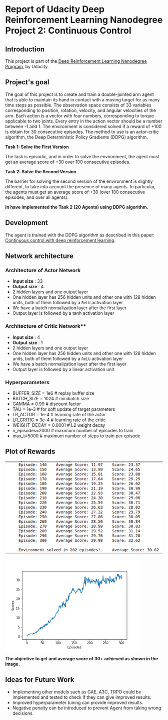 # Report of Udacity Deep Reinforcement Learning Nanodegree Project 2: Continuous Control

## Introduction
This project is part of the [Deep Reinforcement Learning Nanodegree Program](https://www.udacity.com/course/deep-reinforcement-learning-nanodegree--nd893), by Udacity.  


## Project's goal
The goal of this project is to create and train a double-jointed arm agent that is able to maintain its hand in contact with a moving target for as many time steps as possible. The observation space consists of 33 variables corresponding to position, rotation, velocity, and angular velocities of the arm. Each action is a vector with four numbers, corresponding to torque applicable to two joints. Every entry in the action vector should be a number between -1 and 1. The environment is considered solved if a reward of +100 is obtain for 30 consecutive episodes. The method to use is an actor-critic algorithm, the Deep Deterministic Policy Gradients (DDPG) algorithm.

**Task 1: Solve the First Version**

The task is episodic, and in order to solve the environment, the agent must get an average score of +30 over 100 consecutive episodes. 

**Task 2: Solve the Second Version**

The barrier for solving the second version of the environment is slightly different, to take into account the presence of many agents. In particular, the agents must get an average score of +30 (over 100 consecutive episodes, and over all agents).

**In have implemented the Task 2 (20 Agents) using DDPG algorithm.**

## Development
The agent is trained with the DDPG algorithm as described in this paper: [Continuous control with deep reinforcement learning](https://arxiv.org/abs/1509.02971).

## Network architecture

### Architecture of Actor Network

- **Input size** : 33
- **Output size** : 4
- 2 hidden layers and one output layer
- One hidden layer has 256 hidden units and other one with 128 hidden units, both of them followed by a `ReLU` activation layer
- We have a batch normalization layer after the first layer
- Output layer is followed by a tanh activation layer

### Architecture of Critic Network**

- **Input size** : 4
- **Output size** : 1
- 2 hidden layers and one output layer
- One hidden layer has 256 hidden units and other one with 128 hidden units, both of them followed by a `ReLU` activation layer
- We have a batch normalization layer after the first layer
- Output layer is followed by a linear activation unit

### Hyperparameters

* BUFFER_SIZE = 1e6  # replay buffer size
* BATCH_SIZE = 1024        # minibatch size
* GAMMA = 0.99            # discount factor
* TAU = 1e-3              # for soft update of target parameters
* LR_ACTOR = 1e-4         # learning rate of the actor
* LR_CRITIC = 3e-4        # learning rate of the critic
* WEIGHT_DECAY = 0.0001       # L2 weight decay
* n_episodes=2000         # maximum number of episodes to train
* max_t=5000              # maximum number of steps to train per episode


## Plot of Rewards

![Training](rewards.png)


![Score](Plot.png)

**The objective to get and average score of 30+ achieved as shown in the image.**

## Ideas for Future Work

* Implementing other models such as GAE, A3C, TRPO could be implemented and tested to check if they can give improved results.
* Improved hyperparameter tuning can provide improved results.
* Negative penalty can be introduced to prevent Agent from taking wrong decisions.

